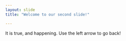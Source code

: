 ```yaml
---
layout: slide
title: "Welcome to our second slide!"

---
```


It is true, and happening.
Use the left arrow to go back!
